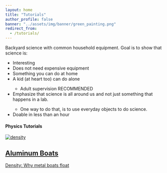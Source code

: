 ```yaml
---
layout: home
title: "Tutorials"
author_profile: false
banner: "../assets/img/banner/green_painting.png"
redirect_from:
  - /tutorials/
---
```


<div class="content-new-info">
<p>Backyard science with common household equipment. Goal is to show that science is:</p>
<ul>
 <li>Interesting</li>
 <li>Does not need expensive equipment</li>
 <li>Something you can do at home</li>
 <li>A kid (at heart too) can do alone</li>
 <ul>
    <li>Adult supervision RECOMMENDED</li>
</ul>
      
 <li>Emphasize that science is all around us and not just something that happens in a lab.</li>
<ul>
      
<li>One way to do that, is to use everyday objects to do science.</li>
</ul>
<li> Doable in less than an hour</li>
</ul>
</div>

<div id="accordion">
	<h4>Physics Tutorials</h4>
	<div class="tutpanel">
    	<div class="tutcont">
        	<a href="{{ site.baseurl }}/tutorials/AluminumBoats">
        		<div class="tuthex">
            		<img src="{{ site.baseurl }}/assets/img/tutorial/hotwaterfooddye.jpg" alt="density">
        		</div>
        		<div class="tutdesc">
                		<h2>Aluminum Boats</h2>
                		<p>Density: Why metal boats float</p>
        		</div>
            </a>
    	</div>
    </div>
 </div>    	